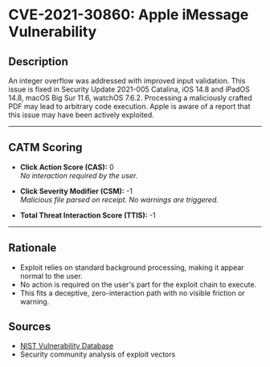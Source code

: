# CVE-2021-30860: Apple iMessage Vulnerability

## Description

An integer overflow was addressed with improved input validation. This issue is fixed in Security Update 2021-005 Catalina, iOS 14.8 and iPadOS 14.8, macOS Big Sur 11.6, watchOS 7.6.2. Processing a maliciously crafted PDF may lead to arbitrary code execution. Apple is aware of a report that this issue may have been actively exploited.

---

## CATM Scoring

- **Click Action Score (CAS):** 0  
  *No interaction required by the user.*

- **Click Severity Modifier (CSM):** -1  
  *Malicious file parsed on receipt. No warnings are triggered.*

- **Total Threat Interaction Score (TTIS):** -1


---

## Rationale

- Exploit relies on standard background processing, making it appear normal to the user.
- No action is required on the user's part for the exploit chain to execute.
- This fits a deceptive, zero-interaction path with no visible friction or warning.

## Sources

- [NIST Vulnerability Database](https://nvd.nist.gov/vuln/detail/cve-2021-30860)
- Security community analysis of exploit vectors
